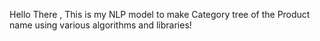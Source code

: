 Hello There , This is my NLP model to make Category tree of the Product name using various algorithms and libraries!
